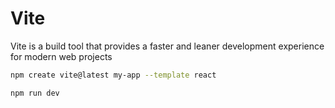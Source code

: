 # Vite
Vite is a build tool that provides a faster and leaner development experience for modern web projects


```sh
npm create vite@latest my-app --template react

npm run dev
```